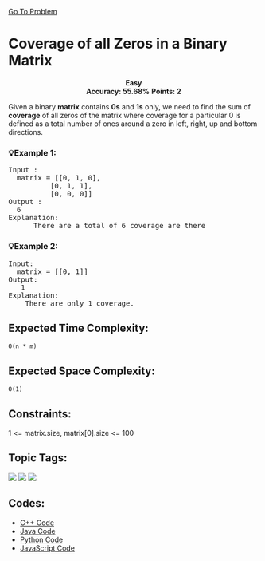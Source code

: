  [Go To Problem](https://www.geeksforgeeks.org/problems/coverage-of-all-zeros-in-a-binary-matrix4024/1)
# Coverage of all Zeros in a Binary Matrix

<div align="center">
  <strong>Easy</strong>    
</div>
<div align="center">
       <strong>Accuracy: 55.68%</strong>    
               <strong>Points: 2</strong>
</div>

Given a binary <strong>matrix</strong> contains <strong>0s</strong> and <strong>1s</strong> only, we need to find the sum of <strong>coverage</strong> of all zeros of the matrix where coverage for a particular 0 is defined as a total number of ones around a zero in left, right, up and bottom directions.

### 💡Example 1:
<pre>
Input :
  matrix = [[0, 1, 0],
          [0, 1, 1],
          [0, 0, 0]]
Output :
  6
Explanation:
      There are a total of 6 coverage are there
</pre>

### 💡Example 2:

<pre>
Input:
  matrix = [[0, 1]]
Output: 
   1
Explanation: 
    There are only 1 coverage.
</pre>


## Expected Time Complexity:
 ```O(n * m)```
## Expected Space Complexity: 
```O(1)```

## Constraints: 
1 <= matrix.size, matrix[0].size <= 100


## Topic Tags:
<p align="left">
<a href="https://www.geeksforgeeks.org/explore/?category[]=Matrix"><img src="https://img.shields.io/badge/Matrix-100000?style=flat&logo=&logoColor=08080&labelcolor=08080&color=08080" /></a>
<a href="https://www.geeksforgeeks.org/explore/?category[]=Data%20Structures"><img src="https://img.shields.io/badge/Data%20Structures-100000?style=flat&logo=Data%20Structures&logoColor=F7F7F7&labelcolor=2A79D7&color=2A79D7" /></a>
<a href="https://www.geeksforgeeks.org/explore/?category[]=Algorithms"><img src="https://img.shields.io/badge/Algorithms-100000?style=flat&logo=Algorithms&logoColor=FFFFFF&labelColor=FC4100&color=FC4100"/></a>

## Codes:

 - [C++ Code](https://github.com/HackResist/GeeksForGeeks-POTD/blob/main/June/26-06-2024/Coverage%20of%20all%20Zeros%20in%20a%20Binary%20Matrix.cpp) 
 - [Java Code](https://github.com/HackResist/GeeksForGeeks-POTD/blob/main/June/26-06-2024/Coverage%20of%20all%20Zeros%20in%20a%20Binary%20Matrix.java)
 - [Python Code](https://github.com/HackResist/GeeksForGeeks-POTD/blob/main/June/26-06-2024/Coverage%20of%20all%20Zeros%20in%20a%20Binary%20Matrix.py)
 - [JavaScript Code](https://github.com/HackResist/GeeksForGeeks-POTD/blob/main/June/26-06-2024/Coverage%20of%20all%20Zeros%20in%20a%20Binary%20Matrix.js)
